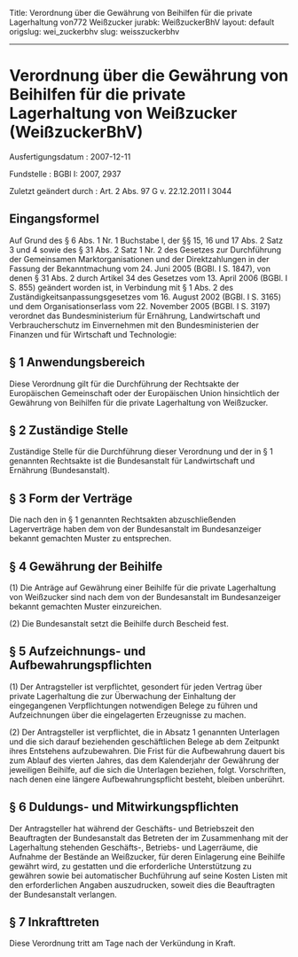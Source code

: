 Title: Verordnung über die Gewährung von Beihilfen für die private Lagerhaltung von772
  Weißzucker
jurabk: WeißzuckerBhV
layout: default
origslug: wei_zuckerbhv
slug: weisszuckerbhv

---

# Verordnung über die Gewährung von Beihilfen für die private Lagerhaltung von Weißzucker (WeißzuckerBhV)

Ausfertigungsdatum
:   2007-12-11

Fundstelle
:   BGBl I: 2007, 2937

Zuletzt geändert durch
:   Art. 2 Abs. 97 G v. 22.12.2011 I 3044


## Eingangsformel

Auf Grund des § 6 Abs. 1 Nr. 1 Buchstabe l, der §§ 15, 16 und 17 Abs.
2 Satz 3 und 4 sowie des § 31 Abs. 2 Satz 1 Nr. 2 des Gesetzes zur
Durchführung der Gemeinsamen Marktorganisationen und der
Direktzahlungen in der Fassung der Bekanntmachung vom 24. Juni 2005
(BGBl. I S. 1847), von denen § 31 Abs. 2 durch Artikel 34 des Gesetzes
vom 13. April 2006 (BGBl. I S. 855) geändert worden ist, in Verbindung
mit § 1 Abs. 2 des Zuständigkeitsanpassungsgesetzes vom 16. August
2002 (BGBl. I S. 3165) und dem Organisationserlass vom 22. November
2005 (BGBl. I S. 3197) verordnet das Bundesministerium für Ernährung,
Landwirtschaft und Verbraucherschutz im Einvernehmen mit den
Bundesministerien der Finanzen und für Wirtschaft und Technologie:


## § 1 Anwendungsbereich

Diese Verordnung gilt für die Durchführung der Rechtsakte der
Europäischen Gemeinschaft oder der Europäischen Union hinsichtlich der
Gewährung von Beihilfen für die private Lagerhaltung von Weißzucker.


## § 2 Zuständige Stelle

Zuständige Stelle für die Durchführung dieser Verordnung und der in §
1 genannten Rechtsakte ist die Bundesanstalt für Landwirtschaft und
Ernährung (Bundesanstalt).


## § 3 Form der Verträge

Die nach den in § 1 genannten Rechtsakten abzuschließenden
Lagerverträge haben dem von der Bundesanstalt im Bundesanzeiger
bekannt gemachten Muster zu entsprechen.


## § 4 Gewährung der Beihilfe

(1) Die Anträge auf Gewährung einer Beihilfe für die private
Lagerhaltung von Weißzucker sind nach dem von der Bundesanstalt im
Bundesanzeiger bekannt gemachten Muster einzureichen.

(2) Die Bundesanstalt setzt die Beihilfe durch Bescheid fest.


## § 5 Aufzeichnungs- und Aufbewahrungspflichten

(1) Der Antragsteller ist verpflichtet, gesondert für jeden Vertrag
über private Lagerhaltung die zur Überwachung der Einhaltung der
eingegangenen Verpflichtungen notwendigen Belege zu führen und
Aufzeichnungen über die eingelagerten Erzeugnisse zu machen.

(2) Der Antragsteller ist verpflichtet, die in Absatz 1 genannten
Unterlagen und die sich darauf beziehenden geschäftlichen Belege ab
dem Zeitpunkt ihres Entstehens aufzubewahren. Die Frist für die
Aufbewahrung dauert bis zum Ablauf des vierten Jahres, das dem
Kalenderjahr der Gewährung der jeweiligen Beihilfe, auf die sich die
Unterlagen beziehen, folgt. Vorschriften, nach denen eine längere
Aufbewahrungspflicht besteht, bleiben unberührt.


## § 6 Duldungs- und Mitwirkungspflichten

Der Antragsteller hat während der Geschäfts- und Betriebszeit den
Beauftragten der Bundesanstalt das Betreten der im Zusammenhang mit
der Lagerhaltung stehenden Geschäfts-, Betriebs- und Lagerräume, die
Aufnahme der Bestände an Weißzucker, für deren Einlagerung eine
Beihilfe gewährt wird, zu gestatten und die erforderliche
Unterstützung zu gewähren sowie bei automatischer Buchführung auf
seine Kosten Listen mit den erforderlichen Angaben auszudrucken,
soweit dies die Beauftragten der Bundesanstalt verlangen.


## § 7 Inkrafttreten

Diese Verordnung tritt am Tage nach der Verkündung in Kraft.

